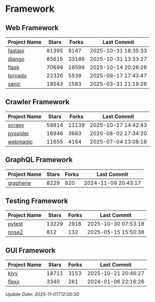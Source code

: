 # Framework

## Web Framework
| Project Name | Stars | Forks | Last Commit |
| ------------ | ----- | ----- | ----------- |
| [fastapi](https://github.com/fastapi/fastapi) | 91395 | 8147 | 2025-10-31 18:35:33 |
| [django](https://github.com/django/django) | 85615 | 33186 | 2025-10-31 13:33:27 |
| [flask](https://github.com/pallets/flask) | 70699 | 16599 | 2025-10-14 20:26:26 |
| [tornado](https://github.com/tornadoweb/tornado) | 22326 | 5539 | 2025-09-17 17:43:47 |
| [sanic](https://github.com/sanic-org/sanic) | 18543 | 1583 | 2025-03-31 21:19:26 |

## Crawler Framework
| Project Name | Stars | Forks | Last Commit |
| ------------ | ----- | ----- | ----------- |
| [scrapy](https://github.com/scrapy/scrapy) | 58814 | 11139 | 2025-10-27 14:42:43 |
| [pyspider](https://github.com/binux/pyspider) | 16946 | 3683 | 2020-08-02 17:34:20 |
| [webmagic](https://github.com/code4craft/webmagic) | 11655 | 4164 | 2025-07-04 13:08:16 |

## GraphQL Framework
| Project Name | Stars | Forks | Last Commit |
| ------------ | ----- | ----- | ----------- |
| [graphene](https://github.com/graphql-python/graphene) | 8229 | 820 | 2024-11-09 20:43:17 |

## Testing Framework
| Project Name | Stars | Forks | Last Commit |
| ------------ | ----- | ----- | ----------- |
| [pytest](https://github.com/pytest-dev/pytest) | 13229 | 2916 | 2025-10-30 07:53:18 |
| [nose2](https://github.com/nose-devs/nose2) | 812 | 132 | 2025-05-15 15:50:38 |

## GUI Framework
| Project Name | Stars | Forks | Last Commit |
| ------------ | ----- | ----- | ----------- |
| [kivy](https://github.com/kivy/kivy) | 18711 | 3153 | 2025-10-21 20:46:27 |
| [flexx](https://github.com/flexxui/flexx) | 3340 | 261 | 2024-01-06 22:16:26 |

*Update Date: 2025-11-01T12:00:30*